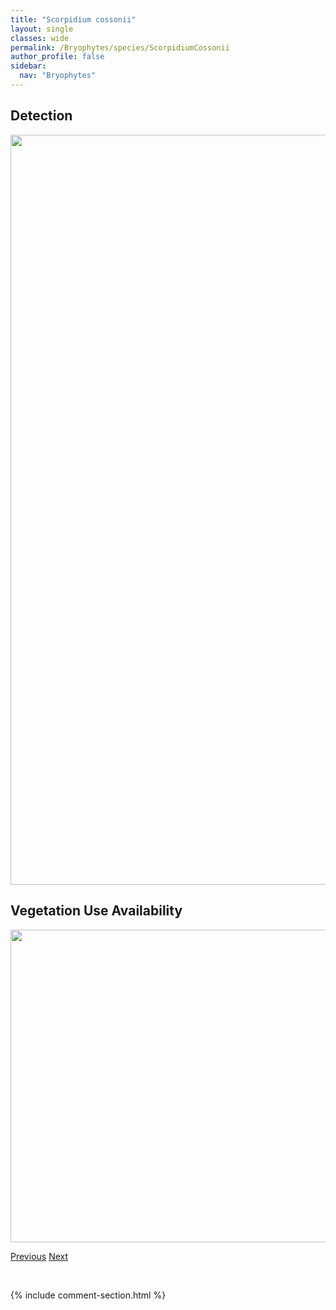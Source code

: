 ```yaml
---
title: "Scorpidium cossonii"
layout: single
classes: wide
permalink: /Bryophytes/species/ScorpidiumCossonii
author_profile: false
sidebar:
  nav: "Bryophytes"
---
```


<h2>Detection</h2>

<a href="https://drive.google.com/uc?export=view&id=1hH_kPp4ULo1QnzXHaAWZ6gXM4AtBNdY7">
<img src="https://drive.google.com/uc?export=view&id=1hH_kPp4ULo1QnzXHaAWZ6gXM4AtBNdY7" height = "1200" width = "800">
</a>


<h2>Vegetation Use Availability</h2>

<a href="https://drive.google.com/uc?export=view&id=1KQrVTGaa2V5Yv4S3cIa9hgdGs2Tf320w">
<img src="https://drive.google.com/uc?export=view&id=1KQrVTGaa2V5Yv4S3cIa9hgdGs2Tf320w" height = "500" width = "1000">
</a>


<a href="/DevelopmentWebsite/Bryophytes/species/SchistostegaPennata" class="pagination--pager" title="Schistostega pennata">Previous</a> <a href="/DevelopmentWebsite/Bryophytes/species/ScorpidiumScorpioides" class="pagination--pager" title="Scorpidium scorpioides">Next</a>

<p>&nbsp;</p>

{% include comment-section.html %}
